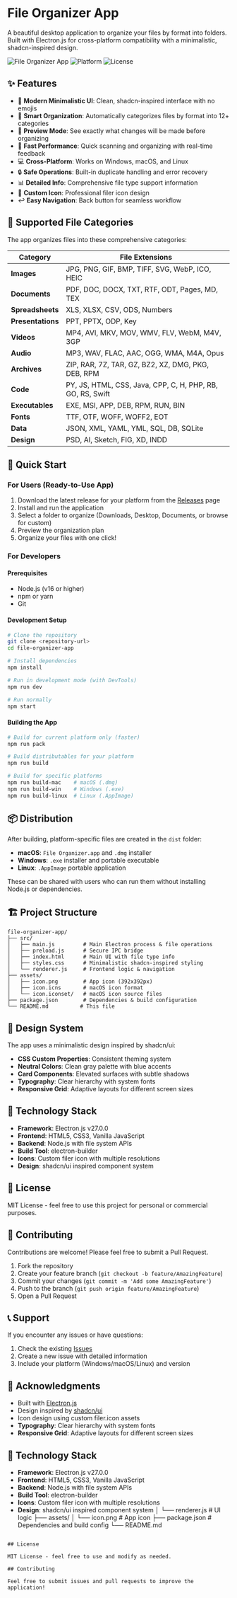 # File Organizer App

A beautiful desktop application to organize your files by format into folders. Built with Electron.js for cross-platform compatibility with a minimalistic, shadcn-inspired design.

![File Organizer App](https://img.shields.io/badge/Electron-v27.0.0-blue)
![Platform](https://img.shields.io/badge/platform-Windows%20%7C%20macOS%20%7C%20Linux-lightgrey)
![License](https://img.shields.io/badge/license-MIT-green)

## ✨ Features

- 🎨 **Modern Minimalistic UI**: Clean, shadcn-inspired interface with no emojis
- 📁 **Smart Organization**: Automatically categorizes files by format into 12+ categories
- 👀 **Preview Mode**: See exactly what changes will be made before organizing
- 🚀 **Fast Performance**: Quick scanning and organizing with real-time feedback
- 💻 **Cross-Platform**: Works on Windows, macOS, and Linux
- 🔒 **Safe Operations**: Built-in duplicate handling and error recovery
- 📊 **Detailed Info**: Comprehensive file type support information
- 🎯 **Custom Icon**: Professional filer icon design
- ↩️ **Easy Navigation**: Back button for seamless workflow

## 📂 Supported File Categories

The app organizes files into these comprehensive categories:

| Category | File Extensions |
|----------|----------------|
| **Images** | JPG, PNG, GIF, BMP, TIFF, SVG, WebP, ICO, HEIC |
| **Documents** | PDF, DOC, DOCX, TXT, RTF, ODT, Pages, MD, TEX |
| **Spreadsheets** | XLS, XLSX, CSV, ODS, Numbers |
| **Presentations** | PPT, PPTX, ODP, Key |
| **Videos** | MP4, AVI, MKV, MOV, WMV, FLV, WebM, M4V, 3GP |
| **Audio** | MP3, WAV, FLAC, AAC, OGG, WMA, M4A, Opus |
| **Archives** | ZIP, RAR, 7Z, TAR, GZ, BZ2, XZ, DMG, PKG, DEB, RPM |
| **Code** | PY, JS, HTML, CSS, Java, CPP, C, H, PHP, RB, GO, RS, Swift |
| **Executables** | EXE, MSI, APP, DEB, RPM, RUN, BIN |
| **Fonts** | TTF, OTF, WOFF, WOFF2, EOT |
| **Data** | JSON, XML, YAML, YML, SQL, DB, SQLite |
| **Design** | PSD, AI, Sketch, FIG, XD, INDD |

## 🚀 Quick Start

### For Users (Ready-to-Use App)
1. Download the latest release for your platform from the [Releases](../../releases) page
2. Install and run the application
3. Select a folder to organize (Downloads, Desktop, Documents, or browse for custom)
4. Preview the organization plan
5. Organize your files with one click!

### For Developers

#### Prerequisites
- Node.js (v16 or higher)
- npm or yarn
- Git

#### Development Setup
```bash
# Clone the repository
git clone <repository-url>
cd file-organizer-app

# Install dependencies
npm install

# Run in development mode (with DevTools)
npm run dev

# Run normally
npm start
```

#### Building the App
```bash
# Build for current platform only (faster)
npm run pack

# Build distributables for your platform
npm run build

# Build for specific platforms
npm run build-mac    # macOS (.dmg)
npm run build-win    # Windows (.exe)
npm run build-linux  # Linux (.AppImage)
```

## 📦 Distribution

After building, platform-specific files are created in the `dist` folder:
- **macOS**: `File Organizer.app` and `.dmg` installer
- **Windows**: `.exe` installer and portable executable
- **Linux**: `.AppImage` portable application

These can be shared with users who can run them without installing Node.js or dependencies.

## 🏗️ Project Structure

```
file-organizer-app/
├── src/
│   ├── main.js         # Main Electron process & file operations
│   ├── preload.js      # Secure IPC bridge
│   ├── index.html      # Main UI with file type info
│   ├── styles.css      # Minimalistic shadcn-inspired styling
│   └── renderer.js     # Frontend logic & navigation
├── assets/
│   ├── icon.png        # App icon (392x392px)
│   ├── icon.icns       # macOS icon format
│   └── icon.iconset/   # macOS icon source files
├── package.json        # Dependencies & build configuration
└── README.md          # This file
```

## 🎨 Design System

The app uses a minimalistic design inspired by shadcn/ui:
- **CSS Custom Properties**: Consistent theming system
- **Neutral Colors**: Clean gray palette with blue accents
- **Card Components**: Elevated surfaces with subtle shadows
- **Typography**: Clear hierarchy with system fonts
- **Responsive Grid**: Adaptive layouts for different screen sizes

## 🔧 Technology Stack

- **Framework**: Electron.js v27.0.0
- **Frontend**: HTML5, CSS3, Vanilla JavaScript
- **Backend**: Node.js with file system APIs
- **Build Tool**: electron-builder
- **Icons**: Custom filer icon with multiple resolutions
- **Design**: shadcn/ui inspired component system

## 📝 License

MIT License - feel free to use this project for personal or commercial purposes.

## 🤝 Contributing

Contributions are welcome! Please feel free to submit a Pull Request.

1. Fork the repository
2. Create your feature branch (`git checkout -b feature/AmazingFeature`)
3. Commit your changes (`git commit -m 'Add some AmazingFeature'`)
4. Push to the branch (`git push origin feature/AmazingFeature`)
5. Open a Pull Request

## 📞 Support

If you encounter any issues or have questions:
1. Check the existing [Issues](../../issues)
2. Create a new issue with detailed information
3. Include your platform (Windows/macOS/Linux) and version

## 🌟 Acknowledgments

- Built with [Electron.js](https://electronjs.org/)
- Design inspired by [shadcn/ui](https://ui.shadcn.com/)
- Icon design using custom filer.icon assets
- **Typography**: Clear hierarchy with system fonts
- **Responsive Grid**: Adaptive layouts for different screen sizes

## 🔧 Technology Stack

- **Framework**: Electron.js v27.0.0
- **Frontend**: HTML5, CSS3, Vanilla JavaScript
- **Backend**: Node.js with file system APIs
- **Build Tool**: electron-builder
- **Icons**: Custom filer icon with multiple resolutions
- **Design**: shadcn/ui inspired component system
│   └── renderer.js     # UI logic
├── assets/
│   └── icon.png        # App icon
├── package.json        # Dependencies and build config
└── README.md
```

## License

MIT License - feel free to use and modify as needed.

## Contributing

Feel free to submit issues and pull requests to improve the application!
